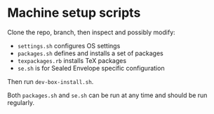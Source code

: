 # Machine setup scripts

Clone the repo, branch, then inspect and possibly modify:

 - `settings.sh` configures OS settings
 - `packages.sh` defines and installs a set of packages
 - `texpackages.rb` installs TeX packages
 - `se.sh` is for Sealed Envelope specific configuration

Then run `dev-box-install.sh`.

Both `packages.sh` and `se.sh` can be run at any time and should be run regularly.
